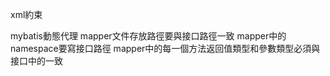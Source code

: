 xml約束


mybatis動態代理
    mapper文件存放路徑要與接口路徑一致
    mapper中的namespace要寫接口路徑
    mapper中的每一個方法返回值類型和參數類型必須與接口中的一致